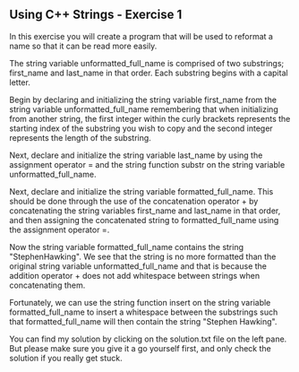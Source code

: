 ## Using C++ Strings - Exercise 1
In this exercise you will create a program that will be used to reformat a name so that it can be read more easily.

The string variable unformatted_full_name is comprised of two substrings; first_name and last_name in that order. Each substring begins with a capital letter.

Begin by declaring and initializing the string variable first_name from the string variable unformatted_full_name remembering that when initializing from another string, the first integer within the curly brackets represents the starting index of the substring you wish to copy and the second integer represents the length of the substring.

Next, declare and initialize the string variable last_name by using the assignment operator = and the string function substr on the string variable unformatted_full_name.

Next, declare and initialize the string variable formatted_full_name. This should be done through the use of the concatenation operator + by concatenating the string variables first_name and last_name in that order, and then assigning the concatenated string to formatted_full_name using the assignment operator =.

Now the string variable formatted_full_name contains the string "StephenHawking". We see that the string is no more formatted than the original string variable unformatted_full_name and that is because the addition operator + does not add whitespace between strings when concatenating them.

Fortunately, we can use the string function insert on the string variable formatted_full_name to insert a whitespace between the substrings such that formatted_full_name will then contain the string "Stephen Hawking".



You can find my solution by clicking on the solution.txt file on the left pane. But please make sure you give it a go yourself first, and only check the solution if you really get stuck.


